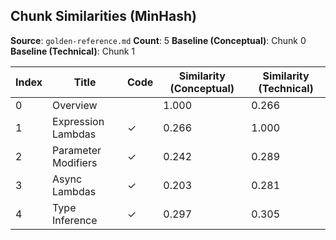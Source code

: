 ## Chunk Similarities (MinHash)

**Source**: `golden-reference.md`
**Count**: 5
**Baseline (Conceptual)**: Chunk 0
**Baseline (Technical)**: Chunk 1

| Index | Title | Code | Similarity (Conceptual) | Similarity (Technical) |
|-------|-------|------|-------------------------|------------------------|
| 0 | Overview |  | 1.000 | 0.266 |
| 1 | Expression Lambdas | ✓ | 0.266 | 1.000 |
| 2 | Parameter Modifiers | ✓ | 0.242 | 0.289 |
| 3 | Async Lambdas | ✓ | 0.203 | 0.281 |
| 4 | Type Inference | ✓ | 0.297 | 0.305 |

